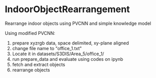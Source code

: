 # IndoorObjectRearrangement
Rearrange indoor objects using PVCNN and simple knowledge model

Using modified PVCNN:
  1. prepare xyzrgb data, space delimited, xy-plane aligned
  2. change file name to "office_1.txt"
  3. Locate it in datasets/S3DIS/Area_5/office_1/
  4. run prepare_data and evaluate using codes on ipynb
  5. fetch and extract objects
  6. rearrange objects
